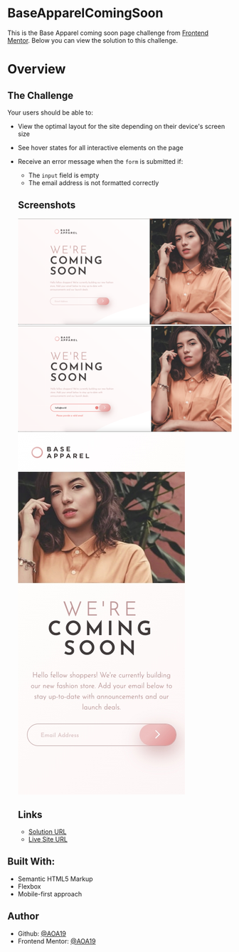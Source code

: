 # BaseApparelComingSoon

This is the Base Apparel coming soon page challenge from [Frontend Mentor](https://www.frontendmentor.io/challenges/base-apparel-coming-soon-page-5d46b47f8db8a7063f9331a0). Below you can view the solution to this challenge.

# Overview

## The Challenge

Your users should be able to:

- View the optimal layout for the site depending on their device's screen size
- See hover states for all interactive elements on the page
- Receive an error message when the `form` is submitted if:

  - The `input` field is empty
  - The email address is not formatted correctly

  ## Screenshots

  ![](Screenshots/Desktop-BaseApparel.jpg)
  ![](Screenshots/Desktop-BaseApparel-Active.jpg)
  ![](Screenshots/Mobile-BaseApparel.jpg)

  ## Links

  - [Solution URL](https://github.com/AOA19/BaseApparelComingSoon.git)
  - [Live Site URL](https://aoa19.github.io/BaseApparelComingSoon/)

## Built With:

- Semantic HTML5 Markup
- Flexbox
- Mobile-first approach

## Author

- Github: [@AOA19](https://github.com/AOA19)
- Frontend Mentor: [@AOA19](https://www.frontendmentor.io/profile/AOA19)
